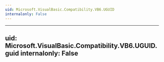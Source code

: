 ```yaml
---
uid: Microsoft.VisualBasic.Compatibility.VB6.UGUID
internalonly: False
---
```


---
uid: Microsoft.VisualBasic.Compatibility.VB6.UGUID.guid
internalonly: False
---
